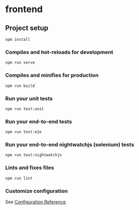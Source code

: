 # frontend

## Project setup
```
npm install
```

### Compiles and hot-reloads for development
```
npm run serve
```

### Compiles and minifies for production
```
npm run build
```

### Run your unit tests
```
npm run test:unit
```

### Run your end-to-end tests
```
npm run test:e2e
```

### Run your end-to-end nightwatchjs (selenium) tests
```
npm run test:nightwatchjs
```

### Lints and fixes files
```
npm run lint
```

### Customize configuration
See [Configuration Reference](https://cli.vuejs.org/config/).
